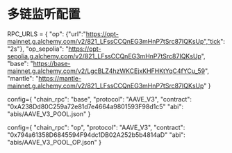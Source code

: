 # 多链监听配置

RPC_URLS = {
    "op": {"url":"https://opt-mainnet.g.alchemy.com/v2/821_LFssCCQnEG3mHnP7tSrc87IQKsUp","tick": "2s"},
    "op_sepolia": "https://opt-sepolia.g.alchemy.com/v2/821_LFssCCQnEG3mHnP7tSrc87IQKsUp",
    "base": "https://base-mainnet.g.alchemy.com/v2/LgcBLZ4hzWKCEjxKHFHKtYqC4fYCu_59",
    "mantle": "https://mantle-mainnet.g.alchemy.com/v2/821_LFssCCQnEG3mHnP7tSrc87IQKsUp"
}

config={
    "chain_rpc": "base",
    "protocol": "AAVE_V3",
    "contract": "0xA238Dd80C259a72e81d7e4664a9801593F98d1c5"
    "abi": "abis/AAVE_V3_POOL.json"
}

config={
    "chain_rpc": "op",
    "protocol": "AAVE_V3",
    "contract": "0x794a61358D6845594F94dc1DB02A252b5b4814aD"
    "abi": "abis/AAVE_V3_POOL_OP.json"
}

